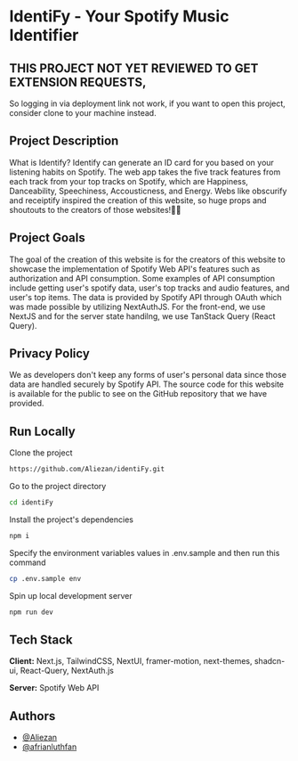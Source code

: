 # IdentiFy - Your Spotify Music Identifier

## THIS PROJECT NOT YET REVIEWED TO GET EXTENSION REQUESTS,
So logging in via deployment link not work, if you want to open this project, consider clone to your machine instead.

## Project Description

What is Identify?
Identify can generate an ID card for you based on your listening
habits on Spotify. The web app takes the five track features from
each track from your top tracks on Spotify, which are Happiness,
Danceability, Speechiness, Accousticness, and Energy. Webs like
obscurify and receiptify inspired the creation of this website, so
huge props and shoutouts to the creators of those websites!🙌🏼

## Project Goals

The goal of the creation of this website is for the creators of
this website to showcase the implementation of Spotify Web
API's features such as authorization and API consumption.
Some examples of API consumption include getting user's
spotify data, user's top tracks and audio features, and
user's top items. The data is provided by Spotify API through
OAuth which was made possible by utilizing NextAuthJS. For the
front-end, we use NextJS and for the server state handilng, we use
TanStack Query (React Query).

## Privacy Policy

We as developers don't keep any forms of user's personal
data since those data are handled securely by Spotify API. The
source code for this website is available for the public to see on
the GitHub repository that we have provided.

## Run Locally

Clone the project

```bash
https://github.com/Aliezan/identiFy.git
```

Go to the project directory

```bash
cd identiFy
```

Install the project's dependencies

```bash
npm i
```

Specify the environment variables values in .env.sample and then run this command

```bash
cp .env.sample env
```

Spin up local development server

```bash
npm run dev
```

## Tech Stack

**Client:** Next.js, TailwindCSS, NextUI, framer-motion, next-themes, shadcn-ui, React-Query, NextAuth.js

**Server:** Spotify Web API

## Authors

- [@Aliezan](https://www.github.com/Aliezan)
- [@afrianluthfan](https://www.github.com/afrianluthfan)
